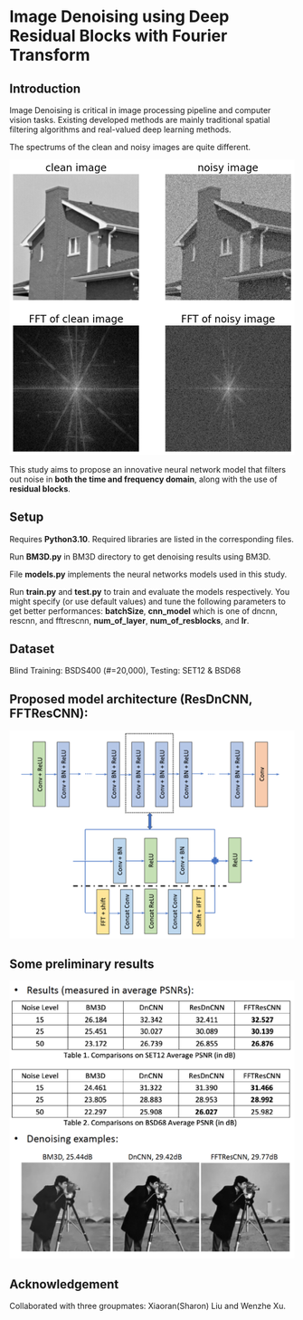 # Image Denoising using Deep Residual Blocks with Fourier Transform

## Introduction

Image Denoising is critical in image processing pipeline and computer vision tasks. Existing developed methods are mainly traditional spatial filtering algorithms and real-valued deep learning methods. 

The spectrums of the clean and noisy images are quite different.

![Alt text](/code/intro.png "Table 1. Summary of Some Representative Models Trained")

This study aims to propose an innovative neural network model that filters out noise in **both the time and frequency domain**, along with the use of **residual blocks**.

## Setup

Requires **Python3.10**. Required libraries are listed in the corresponding files.

Run **BM3D.py** in BM3D directory to get denoising results using BM3D.

File **models.py** implements the neural networks models used in this study.

Run **train.py** and **test.py** to train and evaluate the models respectively. You might specify (or use default values) and tune the following parameters to get better performances: **batchSize**, **cnn_model** which is one of dncnn, rescnn, and fftrescnn, **num_of_layer**, **num_of_resblocks**, and **lr**.

## Dataset

Blind Training: BSDS400 (#=20,000), Testing: SET12 & BSD68

## Proposed model architecture (ResDnCNN, FFTResCNN):

![Alt text](/code/model.png "Figure 1. Frequency of each response variable level for each year")

## Some preliminary results

![Alt text](/code/results.png "response variable level for each year")

## Acknowledgement

Collaborated with three groupmates: Xiaoran(Sharon) Liu and Wenzhe Xu.
